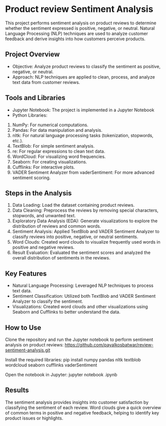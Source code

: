 # Product review Sentiment Analysis
This project performs sentiment analysis on product reviews to determine whether the sentiment expressed is positive, negative, or neutral. Natural Language Processing (NLP) techniques are used to analyze customer feedback and derive insights into how customers perceive products.

## Project Overview
* Objective: Analyze product reviews to classify the sentiment as positive, negative, or neutral.
* Approach: NLP techniques are applied to clean, process, and analyze text data from customer reviews.

## Tools and Libraries
* Jupyter Notebook: The project is implemented in a Jupyter Notebook
* Python Libraries:
1. NumPy: For numerical computations.
2. Pandas: For data manipulation and analysis.
3. nltk: For natural language processing tasks (tokenization, stopwords, etc.).
4. TextBlob: For simple sentiment analysis.
5. re: For regular expressions to clean text data.
6. WordCloud: For visualizing word frequencies.
7. Seaborn: For creating visualizations.
8. Cufflinks: For interactive plots.
9. VADER Sentiment Analyzer from vaderSentiment: For more advanced sentiment scoring.

## Steps in the Analysis
1. Data Loading: Load the dataset containing product reviews.
2. Data Cleaning: Preprocess the reviews by removing special characters, stopwords, and unwanted text.
3. Exploratory Data Analysis (EDA): Generate visualizations to explore the distribution of reviews and common words.
4. Sentiment Analysis: Applied TextBlob and VADER Sentiment Analyzer to classify reviews into positive, negative, or neutral sentiments.
5. Word Clouds: Created word clouds to visualize frequently used words in positive and negative reviews.
6. Result Evaluation: Evaluated the sentiment scores and analyzed the overall distribution of sentiments in the reviews.

## Key Features
* Natural Language Processing: Leveraged NLP techniques to process text data.
* Sentiment Classification: Utilized both TextBlob and VADER Sentiment Analyzer to classify the sentiment.
* Visualizations: Created word clouds and other visualizations using Seaborn and Cufflinks to better understand the data.

## How to Use
Clone the repository and run the Jupyter notebook to perform sentiment analysis on product reviews:
https://github.com/payalkosbatwar/review-sentiment-analysis.git

Install the required libraries:
pip install numpy pandas nltk textblob wordcloud seaborn cufflinks vaderSentiment

Open the notebook in Jupyter:
jupyter notebook <file-name>.ipynb

## Results
The sentiment analysis provides insights into customer satisfaction by classifying the sentiment of each review. Word clouds give a quick overview of common terms in positive and negative feedback, helping to identify key product issues or highlights.
